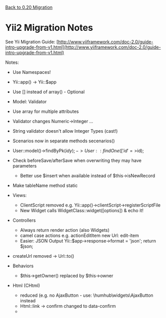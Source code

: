 [Back to 0.20 Migration](dev-migrate-0.20.md)

# Yii2 Migration Notes

See Yii Migration Guide: [http://www.yiiframework.com/doc-2.0/guide-intro-upgrade-from-v1.html](http://www.yiiframework.com/doc-2.0/guide-intro-upgrade-from-v1.html)

Notes:

- Use Namespaces!
- Yii::app() -> Yii::$app
- Use [] instead of array() - Optional
- Model: Validator  
 - Use array for multiple attributes
 - Validator changes Numeric->Integer ... 
 - String validator doesn't allow Integer Types (cast!)
 - Scenarios now in separate methods secenarios()
 - User::model()->findByPk($idy); -> User::findOne(['id'=>$id); 
 - Check beforeSave/afterSave when overwriting they may have parameters
 	- Better use $insert when available instead of $this->isNewRecord	
 - Make tableName method static 
 
- Views:
	- ClientScript removed e.g. Yii::app()->clientScript->registerScriptFile
	- New Widget calls  WidgetClass::widget([options]) & echo it!
- Controllers
	-  Always return render action (also Widgets)
	-  camel case actions e.g. actionEditItem new Url: edit-item
	-  Easier: JSON Output
       Yii::$app->response->format = 'json'; return $json; 
- createUrl removed -> Url::to()
- Behaviors
	- $this->getOwner() replaced by $this->owner
- Html (CHtml)
	- reduced (e.g. no AjaxButton - use: \humhub\widgets\AjaxButton instead
	- Html::link -> confirm  changed to data-confirm
	-
	





